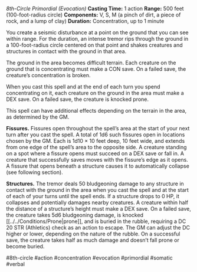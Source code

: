 *8th-Circle Primordial (Evocation)*
**Casting Time:** 1 action
**Range:** 500 feet (100-foot-radius circle)
**Components:** V, S, M (a pinch of dirt, a piece of rock, and a lump of clay)
**Duration:** Concentration, up to 1 minute

You create a seismic disturbance at a point on the ground that you can see within range. For the duration, an intense tremor rips through the ground in a 100-foot-radius circle centered on that point and shakes creatures and structures in contact with the ground in that area.

The ground in the area becomes difficult terrain. Each creature on the ground that is concentrating must make a CON save. On a failed save, the creature’s concentration is broken.

When you cast this spell and at the end of each turn you spend concentrating on it, each creature on the ground in the area must make a DEX save. On a failed save, the creature is knocked prone.

This spell can have additional effects depending on the terrain in the area, as determined by the GM.

**Fissures.** Fissures open throughout the spell’s area at the start of your next turn after you cast the spell. A total of 1d6 such fissures open in locations chosen by the GM. Each is 1d10 × 10 feet deep, 10 feet wide, and extends from one edge of the spell’s area to the opposite side. A creature standing on a spot where a fissure opens must succeed on a DEX save or fall in. A creature that successfully saves moves with the fissure’s edge as it opens. A fissure that opens beneath a structure causes it to automatically collapse (see following section).

**Structures.** The tremor deals 50 bludgeoning damage to any structure in contact with the ground in the area when you cast the spell and at the start of each of your turns until the spell ends. If a structure drops to 0 HP, it collapses and potentially damages nearby creatures. A creature within half the distance of a structure’s height must make a DEX save. On a failed save, the creature takes 5d6 bludgeoning damage, is knocked [[../../Conditions/Prone|prone]], and is buried in the rubble, requiring a DC 20 STR (Athletics) check as an action to escape. The GM can adjust the DC higher or lower, depending on the nature of the rubble. On a successful save, the creature takes half as much damage and doesn’t fall prone or become buried.

#8th-circle #action #concentration #evocation #primordial #somatic #verbal
